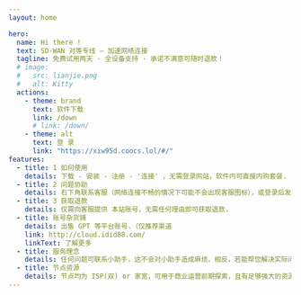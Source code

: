 ```yaml
---
layout: home

hero:
  name: Hi there !
  text: SD-WAN 对等专线 — 加速网络连接
  tagline: 免费试用两天 · 全设备支持 · 承诺不满意可随时退款！
  # image:
  #   src: lianjie.png
  #   alt: Kitty
  actions:
    - theme: brand
      text: 软件下载
      link: /down
      # link: /down/
    - theme: alt
      text: 登 录
      link: "https://xiw95d.coocs.lol/#/"
features:
  - title: 1 如何使用
    details: 下载 - 安装 - 注册 - '连接' ，无需登录网站，软件内可直接内购套餐.
  - title: 2 问题协助
    details: 右下角联系客服（网络连接不畅的情况下可能不会出现客服图标），或登录后发工单. 
  - title: 3 获取退款
    details: 仅需向客服提供 本站账号，无需任何理由即可获取退款.
  - title: 账号杂货铺
    details: 出售 GPT 等平台账号.（仅推荐渠道
    link: http://cloud.idid88.com/
    linkText: 了解更多
  - title: 服务理念
    details: 任何问题可联系小助手，这不会对小助手造成麻烦，相反，若能帮您解决实际问题，小助手也会很开心.
  - title: 节点资源
    details: 节点均为 ISP(双) or 家宽，可用于商业运营前期探索，且有足够强大的资源负载体系支撑整体服务. 若有 开发需求 或 自有资源，可联系小助手
---
```


<Support />